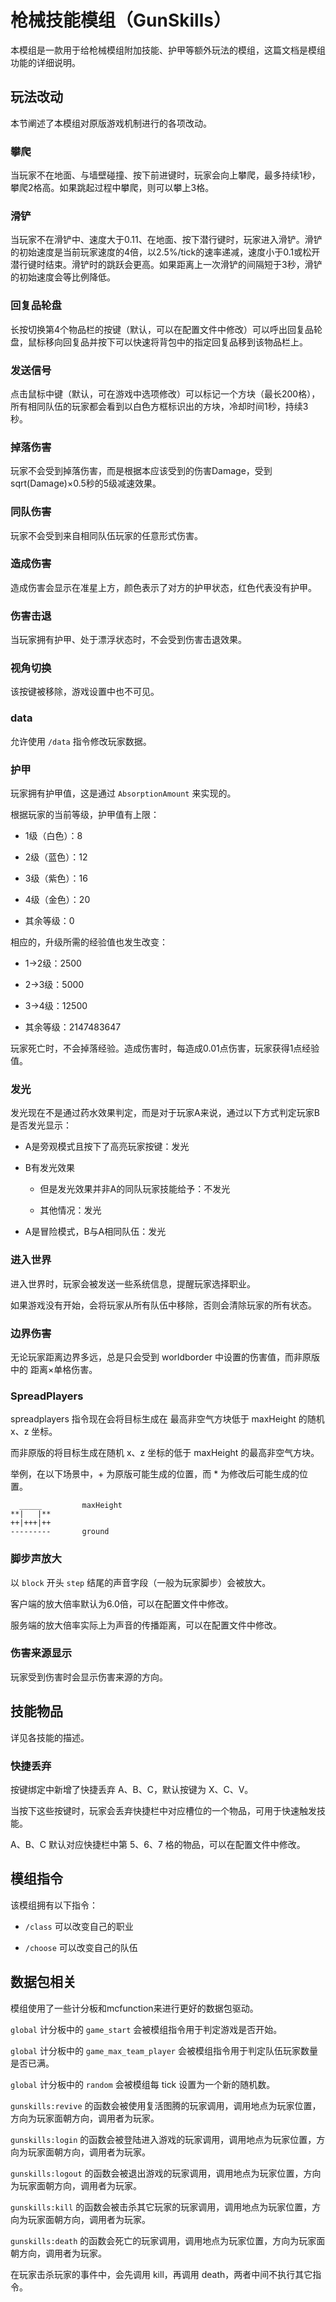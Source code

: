# 枪械技能模组（GunSkills）

本模组是一款用于给枪械模组附加技能、护甲等额外玩法的模组，这篇文档是模组功能的详细说明。

## 玩法改动

本节阐述了本模组对原版游戏机制进行的各项改动。

### 攀爬

当玩家不在地面、与墙壁碰撞、按下前进键时，玩家会向上攀爬，最多持续1秒，攀爬2格高。如果跳起过程中攀爬，则可以攀上3格。

### 滑铲

当玩家不在滑铲中、速度大于0.11、在地面、按下潜行键时，玩家进入滑铲。滑铲的初始速度是当前玩家速度的4倍，以2.5%/tick的速率递减，速度小于0.1或松开潜行键时结束。滑铲时的跳跃会更高。如果距离上一次滑铲的间隔短于3秒，滑铲的初始速度会等比例降低。

### 回复品轮盘

长按切换第4个物品栏的按键（默认，可以在配置文件中修改）可以呼出回复品轮盘，鼠标移向回复品并按下可以快速将背包中的指定回复品移到该物品栏上。

### 发送信号

点击鼠标中键（默认，可在游戏中选项修改）可以标记一个方块（最长200格），所有相同队伍的玩家都会看到以白色方框标识出的方块，冷却时间1秒，持续3秒。

### 掉落伤害

玩家不会受到掉落伤害，而是根据本应该受到的伤害Damage，受到sqrt(Damage)×0.5秒的5级减速效果。

### 同队伤害

玩家不会受到来自相同队伍玩家的任意形式伤害。

### 造成伤害

造成伤害会显示在准星上方，颜色表示了对方的护甲状态，红色代表没有护甲。

### 伤害击退

当玩家拥有护甲、处于漂浮状态时，不会受到伤害击退效果。

### 视角切换

该按键被移除，游戏设置中也不可见。

### data

允许使用 `/data` 指令修改玩家数据。

### 护甲

玩家拥有护甲值，这是通过 `AbsorptionAmount` 来实现的。

根据玩家的当前等级，护甲值有上限：

- 1级（白色）：8

- 2级（蓝色）：12

- 3级（紫色）：16

- 4级（金色）：20

- 其余等级：0

相应的，升级所需的经验值也发生改变：

- 1->2级：2500

- 2->3级：5000

- 3->4级：12500

- 其余等级：2147483647

玩家死亡时，不会掉落经验。造成伤害时，每造成0.01点伤害，玩家获得1点经验值。

### 发光

发光现在不是通过药水效果判定，而是对于玩家A来说，通过以下方式判定玩家B是否发光显示：

- A是旁观模式且按下了高亮玩家按键：发光

- B有发光效果
  
  - 但是发光效果并非A的同队玩家技能给予：不发光
  
  - 其他情况：发光

- A是冒险模式，B与A相同队伍：发光

### 进入世界

进入世界时，玩家会被发送一些系统信息，提醒玩家选择职业。

如果游戏没有开始，会将玩家从所有队伍中移除，否则会清除玩家的所有状态。

### 边界伤害

无论玩家距离边界多远，总是只会受到 worldborder 中设置的伤害值，而非原版中的 距离×单格伤害。

### SpreadPlayers

spreadplayers 指令现在会将目标生成在 最高非空气方块低于 maxHeight 的随机 x、z 坐标。

而非原版的将目标生成在随机 x、z 坐标的低于 maxHeight 的最高非空气方块。

举例，在以下场景中，+ 为原版可能生成的位置，而 * 为修改后可能生成的位置。

```
  _____         maxHeight
**|   |**
++|+++|++
---------       ground
```

### 脚步声放大

以 `block` 开头 `step` 结尾的声音字段（一般为玩家脚步）会被放大。

客户端的放大倍率默认为6.0倍，可以在配置文件中修改。

服务端的放大倍率实际上为声音的传播距离，可以在配置文件中修改。

### 伤害来源显示

玩家受到伤害时会显示伤害来源的方向。

## 技能物品

详见各技能的描述。

### 快捷丢弃

按键绑定中新增了快捷丢弃 A、B、C，默认按键为 X、C、V。

当按下这些按键时，玩家会丢弃快捷栏中对应槽位的一个物品，可用于快速触发技能。

A、B、C 默认对应快捷栏中第 5、6、7 格的物品，可以在配置文件中修改。

## 模组指令

该模组拥有以下指令：

- `/class` 可以改变自己的职业

- `/choose` 可以改变自己的队伍

## 数据包相关

模组使用了一些计分板和mcfunction来进行更好的数据包驱动。

`global` 计分板中的 `game_start` 会被模组指令用于判定游戏是否开始。

`global` 计分板中的 `game_max_team_player` 会被模组指令用于判定队伍玩家数量是否已满。

`global` 计分板中的 `random` 会被模组每 tick 设置为一个新的随机数。

`gunskills:revive` 的函数会被使用复活图腾的玩家调用，调用地点为玩家位置，方向为玩家面朝方向，调用者为玩家。

`gunskills:login` 的函数会被登陆进入游戏的玩家调用，调用地点为玩家位置，方向为玩家面朝方向，调用者为玩家。

`gunskills:logout` 的函数会被退出游戏的玩家调用，调用地点为玩家位置，方向为玩家面朝方向，调用者为玩家。

`gunskills:kill` 的函数会被击杀其它玩家的玩家调用，调用地点为玩家位置，方向为玩家面朝方向，调用者为玩家。

`gunskills:death` 的函数会死亡的玩家调用，调用地点为玩家位置，方向为玩家面朝方向，调用者为玩家。

在玩家击杀玩家的事件中，会先调用 kill，再调用 death，两者中间不执行其它指令。


